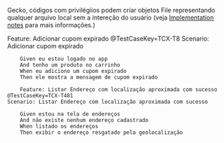  Gecko, códigos com privilégiios podem criar objetos File representando qualquer arquivo local sem a intereção do usuário (veja [Implementation notes](https://developer.mozilla.org/pt-BR/docs/Web/API/File#implementation_notes) para mais informações.)

 Feature: Adicionar cupom expirado
    @TestCaseKey=TCX-T8
    Scenario: Adicionar cupom expirado
        
        Given eu estou logado no app
        And tenho um produto no carrinho
        When eu adiciono um cupom expirado
        Then ele mostra a mensagem de cupom expirado

        Feature: Listar Endereço com localização aproximada com sucesso
    @TestCaseKey=TCX-T481
    Scenario: Listar Endereço com localização aproximada com sucesso
        
        Given estou na tela de endereços
        And não existe nenhum endereço cadastrado
        When listado os endereços
        Then exibir o endereço resgatado pela geolocalização
